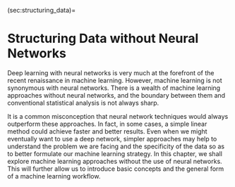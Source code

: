 <!-- Global site tag (gtag.js) - Google Analytics -->

<script async src="https://www.googletagmanager.com/gtag/js?id=G-ZLMLLKHZE0"></script>
<script>
  window.dataLayer = window.dataLayer || [];
  function gtag(){dataLayer.push(arguments);}
  gtag('js', new Date());

  gtag('config', 'G-ZLMLLKHZE0');
</script>
(sec:structuring_data)=
# Structuring Data without Neural Networks


Deep learning with neural networks is very much at the forefront of the
recent renaissance in machine learning. However, machine learning is not
synonymous with neural networks. There is a wealth of machine learning
approaches without neural networks, and the boundary between them and
conventional statistical analysis is not always sharp.

It is a common misconception that neural network techniques would always
outperform these approaches. In fact, in some cases, a simple linear
method could achieve faster and better results. Even when we might
eventually want to use a deep network, simpler approaches may help to
understand the problem we are facing and the specificity of the data so
as to better formulate our machine learning strategy. In this chapter,
we shall explore machine learning approaches without the use of neural
networks. This will further allow us to introduce basic concepts and the
general form of a machine learning workflow.

